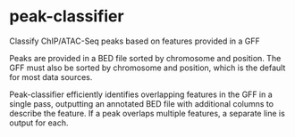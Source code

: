 # peak-classifier
Classify ChIP/ATAC-Seq peaks based on features provided in a GFF

Peaks are provided in a BED file sorted by chromosome and position.  The GFF
must also be sorted by chromosome and position, which is the default for most
data sources.

Peak-classifier efficiently identifies overlapping features in the GFF in a
single pass, outputting an annotated BED file with additional columns to
describe the feature.  If a peak overlaps multiple features, a separate line
is output for each.
